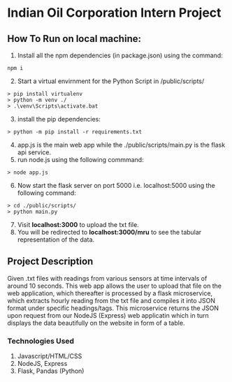 # Indian Oil Corporation Intern Project
## How To Run on local machine:
1) Install all the npm dependencies (in package.json) using the command:
```
npm i
```
2) Start a virtual envirnment for the Python Script in /public/scripts/
```
> pip install virtualenv
> python -m venv ./
> .\venv\Scripts\activate.bat
```
3) install the pip dependencies:
```
> python -m pip install -r requirements.txt
```
4) app.js is the main web app while the ./public/scripts/main.py is the flask api service.
5) run node.js using the following commmand:
```
> node app.js
```
6) Now start the flask server on port 5000 i.e. localhost:5000 using the following command:
```
> cd ./public/scripts/
> python main.py
```
7) Visit **localhost:3000** to upload the txt file.
9) You will be redirected to **localhost:3000/mru** to see the tabular representation of the data.

## Project Description
Given .txt files with readings from various sensors at time intervals of around 10 seconds. This web app allows the user to upload that file on the web application, which thereafter is processed by a flask microservice, which extracts hourly reading from the txt file and compiles it into JSON format under specific headings/tags. This microservice returns the JSON upon request from our NodeJS (Express) web applicatin which in turn displays the data beautifully on the website in form of a table.

### Technologies Used
1) Javascript/HTML/CSS
2) NodeJS, Express
3) Flask, Pandas (Python)
